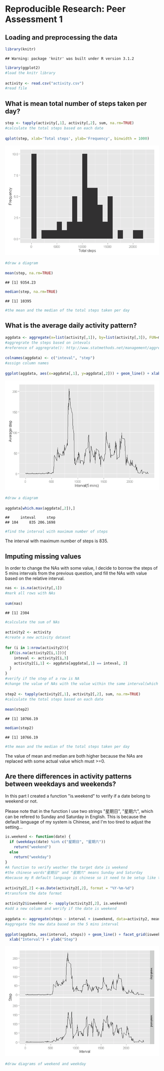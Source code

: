 # Reproducible Research: Peer Assessment 1

## Loading and preprocessing the data

```r
library(knitr)
```

```
## Warning: package 'knitr' was built under R version 3.1.2
```

```r
library(ggplot2)
#load the knitr library

activity <- read.csv("activity.csv")
#read file
```

## What is mean total number of steps taken per day?


```r
step <- tapply(activity[,1], activity[,2], sum, na.rm=TRUE)
#calculate the total steps based on each date

qplot(step, xlab='Total steps', ylab='Frequency', binwidth = 1000)
```

![](./PA1_template_files/figure-html/unnamed-chunk-2-1.png) 

```r
#draw a diagram

mean(step, na.rm=TRUE)
```

```
## [1] 9354.23
```

```r
median(step, na.rm=TRUE)
```

```
## [1] 10395
```

```r
#the mean and the median of the total steps taken per day
```

## What is the average daily activity pattern?


```r
aggdata <- aggregate(x=list(activity[,1]), by=list(activity[,3]), FUN=mean, na.rm=TRUE)
#aggregrate the steps based on intevals
#reference of aggregrate(): http://www.statmethods.net/management/aggregate.html

colnames(aggdata) <- c("inteval", "step")
#assign column names

ggplot(aggdata, aes(x=aggdata[,1], y=aggdata[,2])) + geom_line() + xlab("Interval(5 mins)") + ylab("Average step")
```

![](./PA1_template_files/figure-html/unnamed-chunk-3-1.png) 

```r
#draw a diagram

aggdata[which.max(aggdata[,2]),]
```

```
##     inteval     step
## 104     835 206.1698
```

```r
#find the interval with maximum number of steps
```

The interval with maximum number of steps is 835.

## Imputing missing values

In order to change the NAs with some value, I decide to borrow the steps of 5 mins intervals from the previous question, and fill the NAs with value based on the relative interval.


```r
nas <- is.na(activity[,1])
#mark all rows with NAs

sum(nas)
```

```
## [1] 2304
```

```r
#calculate the sum of NAs

activity2 <- activity
#create a new activity dataset

for (i in 1:nrow(activity2)){
  if(is.na(activity2[i,1])){
    inteval <- activity2[i,3]
    activity2[i,1] <- aggdata[aggdata[,1] == inteval, 2]
  }
}
#verify if the step of a row is NA
#change the value of NAs with the value within the same interval(which we found in the question 2 above)

step2 <- tapply(activity2[,1], activity2[,2], sum, na.rm=TRUE)
#calculate the total steps based on each date

mean(step2)
```

```
## [1] 10766.19
```

```r
median(step2)
```

```
## [1] 10766.19
```

```r
#the mean and the median of the total steps taken per day
```

The value of mean and median are both higher because the NAs are replaced with some actual value which must >=0.

## Are there differences in activity patterns between weekdays and weekends?

In this part I created a function "is.weekend" to verify if a date belong to weekend or not. 

Please note that in the function I use two strings "星期日", "星期六", which can be refered to Sunday and Saturday in English. This is because the default language of my system is Chinese, and I'm too tired to adjust the setting...


```r
is.weekend <- function(date) {
  if (weekdays(date) %in% c("星期日", "星期六"))
    return("weekend")
  else
    return("weekday")
}
#A function to verify weather the target date is weekend
#the chinese words"星期日" and "星期六" means Sunday and Saturday
#because my R default language is chinese so it need to be setup like this

activity2[,2] <-as.Date(activity2[,2], format = "%Y-%m-%d")
#transform the date format

activity2$isweekend <- sapply(activity2[,2], is.weekend)
#add a new column and werify if the date is weekend

aggdata <- aggregate(steps ~ interval + isweekend, data=activity2, mean)
#aggregate the new data based on the 5 mins interval

ggplot(aggdata, aes(interval, steps)) + geom_line() + facet_grid(isweekend ~ .) +
  xlab("Interval") + ylab("Step")
```

![](./PA1_template_files/figure-html/unnamed-chunk-5-1.png) 

```r
#draw diagrams of weekend and weekday
```

